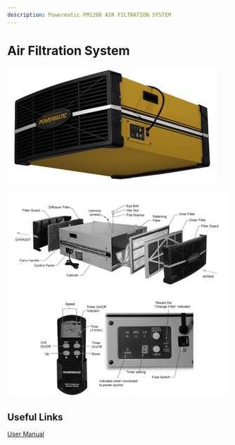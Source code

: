 ```yaml
---
description: Powermatic PM1200 AIR FILTRATION SYSTEM
---
```


# Air Filtration System

![](../.gitbook/assets/image%20%2812%29.png)

![](../.gitbook/assets/image%20%2891%29.png)

## Useful Links

[User Manual](https://drive.google.com/open?id=1hFkLjLUlxyE5kZYSFNQ1Cpzk5_mmMUHC)



